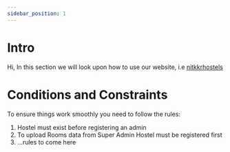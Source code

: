 ```yaml
---
sidebar_position: 1
---
```


# Intro

Hi, In this section we will look upon how to use our website, i.e [nitkkrhostels](https://nitkkrhostels.live)

# Conditions and Constraints

To ensure things work smoothly you need to follow the rules:

1. Hostel must exist before registering an admin
2. To upload Rooms data from Super Admin Hostel must be registered first
3. ...rules to come here

